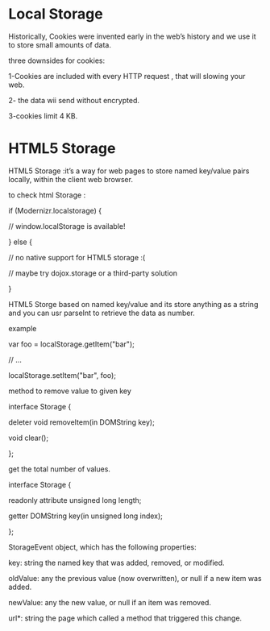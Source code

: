 # Local Storage 

Historically, Cookies were invented early in the web’s 
history and we use it to store small amounts of data.

three downsides for cookies:

1-Cookies are included with every HTTP request , that will slowing your web.

2- the data wii send without encrypted.

3-cookies limit 4 KB.


# HTML5 Storage 

HTML5 Storage :it’s a way for web pages to store 
named key/value pairs locally, within the client web browser.

to check html Storage :


if (Modernizr.localstorage) {

  // window.localStorage is available!

} else {

  // no native support for HTML5 storage :(

  // maybe try dojox.storage or a third-party solution

}


HTML5 Storge based on named key/value and its store anything as 
a string and you can usr parseInt to retrieve the data as number.


example

var foo = localStorage.getItem("bar");

// ...

localStorage.setItem("bar", foo);


method to remove value to given key


interface Storage {

  deleter void removeItem(in DOMString key);

  void clear();

};


get the total number of values.


interface Storage {

  readonly attribute unsigned long length;

  getter DOMString key(in unsigned long index);

};


StorageEvent object, which has the following properties:

key: string the named key that was added, removed, or modified.

oldValue: any the previous value (now overwritten), or 
null if a new item was added.

newValue: any	the new value, or null if an item was removed.

url*: string the page which called a method that triggered this change.










